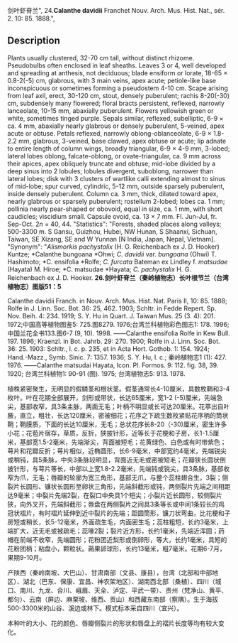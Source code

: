 剑叶虾脊兰",
24.**Calanthe davidii** Franchet Nouv. Arch. Mus. Hist. Nat., sér. 2. 10: 85. 1888.",

## Description
Plants usually clustered, 32-70 cm tall, without distinct rhizome. Pseudobulbs often enclosed in leaf sheaths. Leaves 3 or 4, well developed and spreading at anthesis, not deciduous; blade ensiform or lorate, 18-65 × 0.8-2(-5) cm, glabrous, with 3 main veins, apex acute; petiole-like base inconspicuous or sometimes forming a pseudostem 4-10 cm. Scape arising from leaf axil, erect, 30-120 cm, stout, densely puberulent; rachis 8-20(-30) cm, subdensely many flowered; floral bracts persistent, reflexed, narrowly lanceolate, 10-15 mm, abaxially puberulent. Flowers yellowish green or white, sometimes tinged purple. Sepals similar, reflexed, subelliptic, 6-9 × ca. 4 mm, abaxially nearly glabrous or densely puberulent, 5-veined, apex acute or obtuse. Petals reflexed, narrowly oblong-oblanceolate, 6-9 × 1.8-2.2 mm, glabrous, 3-veined, base clawed, apex obtuse or acute; lip adnate to entire length of column wings, broadly triangular, 6-9 × 4-9 mm, 3-lobed; lateral lobes oblong, falcate-oblong, or ovate-triangular, ca. 9 mm across their apices, apex obliquely truncate and obtuse; mid-lobe divided by a deep sinus into 2 lobules; lobules divergent, suboblong, narrower than lateral lobes; disk with 3 clusters of wartlike calli extending almost to sinus of mid-lobe; spur curved, cylindric, 5-12 mm, outside sparsely puberulent, inside densely puberulent. Column ca. 3 mm, thick, dilated toward apex, nearly glabrous or sparsely puberulent; rostellum 2-lobed; lobes ca. 1 mm; pollinia nearly pear-shaped or obovoid, equal in size, ca. 1 mm, with short caudicles; viscidium small. Capsule ovoid, ca. 13 × 7 mm. Fl. Jun-Jul, fr. Sep-Oct. 2*n* = 40, 44.
  "Statistics": "Forests, shaded places along valleys; 500-3300 m. S Gansu, Guizhou, Hubei, NW Hunan, S Shaanxi, Sichuan, Taiwan, SE Xizang, SE and W Yunnan [N India, Japan, Nepal, Vietnam].
  "Synonym": "*Alismorkis pachystalix* (H. G. Reichenbach ex J. D. Hooker) Kuntze; *Calanthe bungoana *Ohwi; *C. davidii* var. *bungoana* (Ohwi) T. Hashimoto; *C. ensifolia *Rolfe; *C. furcata* Bateman ex Lindley f. *matsudae* (Hayata) M. Hiroe; *C. matsudae *Hayata; *C. pachystalix* H. G. Reichenbach ex J. D. Hooker.
**26.剑叶虾脊兰（秦岭植物志）长叶根节兰（台湾植物志）图版51：5**

Calanthe davidii Franch. in Nouv. Arch. Mus. Hist. Nat. Paris II, 10: 85. 1888; Rolfe in J. Linn. Soc. Bot. 36: 25, 462. 1903; Schltr. in Fedde Repert. Sp. Nov. Beih. 4: 234. 1919; S. Y. Hu in Quart. J. Taiwan Mus. 25 (3. 4): 201. 1972;中国高等植物图鉴5: 725.图8279. 1976;台湾兰科植物彩色图志1: 178. 1996;中国兰花全书133.图6-7 (9, 10). 1998. ——Calanthe ensifolia Rolfe in Kew Bull. 197. 1896; Kraenzl. in Bot. Jahrb. 29: 270. 1900; Rolfe in J. Linn. Soc. Bot. 36: 25. 1903: Schltr., l. c. p. 235, et in Acta Hort. Gothob. 1: 154. 1924; Hand.-Mazz., Symb. Sinic. 7: 1357. 1936; S. Y. Hu, l. c.; 秦岭植物志1 (1): 427. 1976. ——Calanthe matsudai Hayata, Icon. Pl. Formos. 9: 112. fig. 38, 39. 1920; 台湾兰科植物1: 90-91 (图). 1975; 台湾植物志5: 913. 1978.

植株紧密聚生，无明显的假鳞茎和根状茎。假茎通常长4-10厘米，具数枚鞘和3-4枚叶。叶在花期全部展开，剑形或带状，长达65厘米，宽1-2 (-5)厘米，先端急尖，基部收窄，具3条主脉，两面无毛；叶柄不明显或长可达20厘米。花葶出自叶腋，直立，粗壮，长达120厘米，密被细花；花序之下疏生数枚紧贴花序柄的筒状鞘；鞘膜质，下面的长达10厘米，无毛；总状花序长8-20（-30)厘米，密生许多小花；花苞片宿存，草质，反折，狭披针形，近等长于花梗和子房，长1-1.5厘米，基部宽1.5-2毫米，先端渐尖，背面被短毛；花黄绿色、白色或有时带紫色；萼片和花瓣反折；萼片相似，近椭圆形，长6-9毫米，中部宽约4毫米，先端锐尖或稍钝，具5条脉，中央3条脉较明显，背面近无毛或密被短毛；花瓣狭长圆状倒披针形，与萼片等长，中部以上宽1.8-2.2毫米，先端钝或锐尖，具3条脉，基部收窄为爪，无毛；唇瓣的轮廓为宽三角形，基部无爪，与整个蕊柱翅合生，3裂；侧裂片长圆形、镰状长圆形至卵状三角形，先端斜截形或钝，两侧裂片先端之间相距达9毫米；中裂片先端2裂，在裂口中央具1个短尖；小裂片近长圆形，较侧裂片狭，向外叉开，先端斜截形；唇盘在两侧裂片之间具3条等长或中间1条较长的鸡冠状褶片，有时褶片延伸到近中裂片的先端；距圆筒形，镰刀状弯曲，比花梗和子房短或稍长，长5-12毫米，外面疏生毛，内面密生毛；蕊柱粗短，长约3毫米，上端扩大，近无毛或被疏毛；蕊喙2裂；裂片近方形，长约1毫米，先端近浑圆；药帽在前端不收窄，先端圆形；花粉团近梨形或倒卵形，等大，长约1毫米，具短的花粉团柄；粘盘小，颗粒状。蒴果卵球形，长约13毫米，粗7毫米。花期6-7月，果期9-10月。

产陕西（秦岭南坡、大巴山）、甘肃南部（文县、康县），台湾（北部和中部地区）、湖北（巴东、保康、宜昌、神农架地区）、湖南西北部（桑植）、四川（城口、南川、九龙、合川、峨眉、天全、泸定、平武一带）、贵州（梵净山、黄平、都匀）、云南（屏边、麻栗坡、维西、贡山）和西藏东南部（察隅）。生于海拔500-3300米的山谷、溪边或林下。模式标本采自四川（宜兴）。

本种叶的大小、花的颜色、唇瓣侧裂片的形状和唇盘上的褶片长度等均有较大变化。
